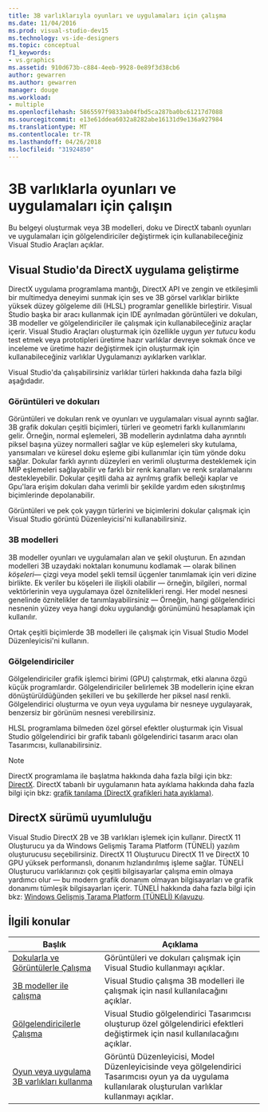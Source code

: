 ```yaml
---
title: 3B varlıklarıyla oyunları ve uygulamaları için çalışma
ms.date: 11/04/2016
ms.prod: visual-studio-dev15
ms.technology: vs-ide-designers
ms.topic: conceptual
f1_keywords:
- vs.graphics
ms.assetid: 910d673b-c884-4eeb-9928-0e89f3d38cb6
author: gewarren
ms.author: gewarren
manager: douge
ms.workload:
- multiple
ms.openlocfilehash: 5865597f9833ab04fbd5ca287ba0bc61217d7088
ms.sourcegitcommit: e13e61ddea6032a8282abe16131d9e136a927984
ms.translationtype: MT
ms.contentlocale: tr-TR
ms.lasthandoff: 04/26/2018
ms.locfileid: "31924850"
---
```

# <a name="work-with-3d-assets-for-games-and-apps"></a>3B varlıklarla oyunları ve uygulamaları için çalışın

Bu belgeyi oluşturmak veya 3B modelleri, doku ve DirectX tabanlı oyunları ve uygulamaları için gölgelendiriciler değiştirmek için kullanabileceğiniz Visual Studio Araçları açıklar.

## <a name="directx-app-development-in-visual-studio"></a>Visual Studio'da DirectX uygulama geliştirme
 DirectX uygulama programlama mantığı, DirectX API ve zengin ve etkileşimli bir multimedya deneyimi sunmak için ses ve 3B görsel varlıklar birlikte yüksek düzey gölgeleme dili (HLSL) programlar genellikle birleştirir. Visual Studio başka bir aracı kullanmak için IDE ayrılmadan görüntüleri ve dokuları, 3B modeller ve gölgelendiriciler ile çalışmak için kullanabileceğiniz araçlar içerir. Visual Studio Araçları oluşturmak için özellikle uygun *yer tutucu* kodu test etmek veya prototipleri üretime hazır varlıklar devreye sokmak önce ve inceleme ve üretime hazır değiştirmek için oluşturmak için kullanabileceğiniz varlıklar Uygulamanızı ayıklarken varlıklar.

 Visual Studio'da çalışabilirsiniz varlıklar türleri hakkında daha fazla bilgi aşağıdadır.

### <a name="images-and-textures"></a>Görüntüleri ve dokuları
 Görüntüleri ve dokuları renk ve oyunları ve uygulamaları visual ayrıntı sağlar. 3B grafik dokuları çeşitli biçimleri, türleri ve geometri farklı kullanımlarını gelir. Örneğin, normal eşlemeleri, 3B modellerin aydınlatma daha ayrıntılı piksel başına yüzey normalleri sağlar ve küp eşlemeleri sky kutulama, yansımaları ve küresel doku eşleme gibi kullanımlar için tüm yönde doku sağlar. Dokular farklı ayrıntı düzeyleri en verimli oluşturma desteklemek için MIP eşlemeleri sağlayabilir ve farklı bir renk kanalları ve renk sıralamalarını destekleyebilir. Dokular çeşitli daha az ayrılmış grafik belleği kaplar ve Gpu'lara erişim dokuları daha verimli bir şekilde yardım eden sıkıştırılmış biçimlerinde depolanabilir.

 Görüntüleri ve pek çok yaygın türlerini ve biçimlerini dokular çalışmak için Visual Studio görüntü Düzenleyicisi'ni kullanabilirsiniz.

### <a name="3d-models"></a>3B modelleri
 3B modeller oyunları ve uygulamaları alan ve şekil oluşturun. En azından modelleri 3B uzaydaki noktaları konumunu kodlamak — olarak bilinen *köşeleri*— çizgi veya model şekli temsil üçgenler tanımlamak için veri dizine birlikte. Ek veriler bu köşeleri ile ilişkili olabilir — örneğin, bilgileri, normal vektörlerinin veya uygulamaya özel öznitelikleri rengi. Her model nesnesi genelinde öznitelikler de tanımlayabilirsiniz — Örneğin, hangi gölgelendirici nesnenin yüzey veya hangi doku uygulandığı görünümünü hesaplamak için kullanılır.

 Ortak çeşitli biçimlerde 3B modelleri ile çalışmak için Visual Studio Model Düzenleyicisi'ni kullanın.

### <a name="shaders"></a>Gölgelendiriciler
 Gölgelendiriciler grafik işlemci birimi (GPU) çalıştırmak, etki alanına özgü küçük programlardır. Gölgelendiriciler belirlemek 3B modellerin içine ekran dönüştürüldüğünden şekilleri ve bu şekillerde her piksel nasıl renkli. Gölgelendirici oluşturma ve oyun veya uygulama bir nesneye uygulayarak, benzersiz bir görünüm nesnesi verebilirsiniz.

 HLSL programlama bilmeden özel görsel efektler oluşturmak için Visual Studio gölgelendirici bir grafik tabanlı gölgelendirici tasarım aracı olan Tasarımcısı, kullanabilirsiniz.

> [!NOTE]
> DirectX programlama ile başlatma hakkında daha fazla bilgi için bkz: [DirectX](http://go.microsoft.com/fwlink/p/?LinkId=224633). DirectX tabanlı bir uygulamanın hata ayıklama hakkında daha fazla bilgi için bkz: [grafik tanılama (DirectX grafikleri hata ayıklama)](../debugger/visual-studio-graphics-diagnostics.md).

## <a name="directx-version-compatibility"></a>DirectX sürümü uyumluluğu
 Visual Studio DirectX 2B ve 3B varlıkları işlemek için kullanır. DirectX 11 Oluşturucu ya da Windows Gelişmiş Tarama Platform (TÜNELİ) yazılım oluşturucusu seçebilirsiniz. DirectX 11 Oluşturucu DirectX 11 ve DirectX 10 GPU yüksek performanslı, donanım hızlandırılmış işleme sağlar. TÜNELİ Oluşturucu varlıklarınızı çok çeşitli bilgisayarlar çalışma emin olmaya yardımcı olur — bu modern grafik donanım olmayan bilgisayarları ve grafik donanımı tümleşik bilgisayarları içerir. TÜNELİ hakkında daha fazla bilgi için bkz: [Windows Gelişmiş Tarama Platform (TÜNELİ) Kılavuzu](http://go.microsoft.com/fwlink/p/?LinkId=224634).

## <a name="related-topics"></a>İlgili konular

|Başlık|Açıklama|
|-----------|-----------------|
|[Dokularla ve Görüntülerle Çalışma](../designers/working-with-textures-and-images.md)|Görüntüleri ve dokuları çalışmak için Visual Studio kullanmayı açıklar.|
|[3B modeller ile çalışma](../designers/working-with-3-d-models.md)|Visual Studio çalışma 3B modelleri ile çalışmak için nasıl kullanılacağını açıklar.|
|[Gölgelendiricilerle Çalışma](../designers/working-with-shaders.md)|Visual Studio gölgelendirici Tasarımcısı oluşturup özel gölgelendirici efektleri değiştirmek için nasıl kullanılacağını açıklar.|
|[Oyun veya uygulama 3B varlıkları kullanma](../designers/using-3-d-assets-in-your-game-or-app.md)|Görüntü Düzenleyicisi, Model Düzenleyicisinde veya gölgelendirici Tasarımcısı oyun ya da uygulama kullanılarak oluşturulan varlıklar kullanmayı açıklar.|
